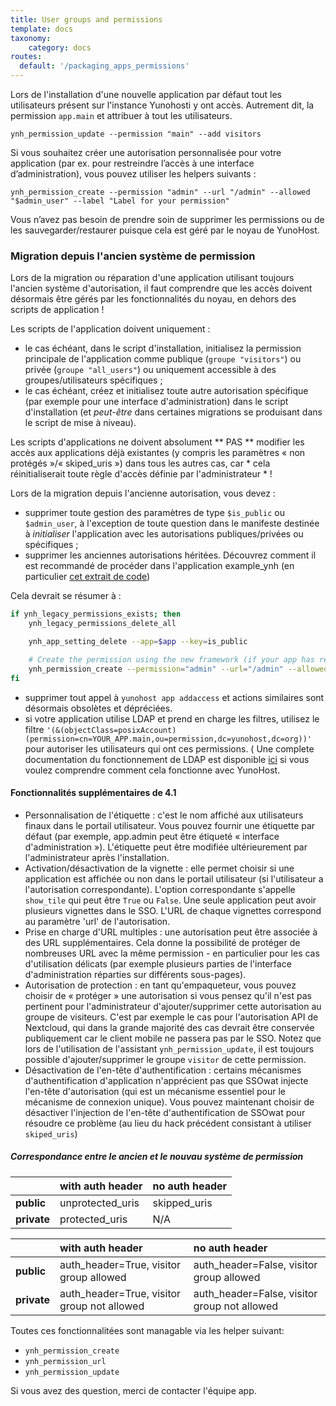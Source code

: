 ```yaml
---
title: User groups and permissions
template: docs
taxonomy:
    category: docs
routes:
  default: '/packaging_apps_permissions'
---
```


Lors de l'installation d'une nouvelle application par défaut tout les utilisateurs présent sur l'instance Yunohosti y ont accès.
Autrement dit, la permission `app.main` et attribuer à tout les utilisateurs.

```shell
ynh_permission_update --permission "main" --add visitors
```

Si vous souhaitez créer une autorisation personnalisée pour votre application (par ex. pour restreindre l’accès à une interface d’administration), vous pouvez utiliser les helpers suivants :

```shell
ynh_permission_create --permission "admin" --url "/admin" --allowed "$admin_user" --label "Label for your permission"
```

Vous n’avez pas besoin de prendre soin de supprimer les permissions ou de les sauvegarder/restaurer puisque cela est géré par le noyau de YunoHost.

### Migration depuis l'ancien système de permission

Lors de la migration ou réparation d'une application utilisant toujours l'ancien système d'autorisation, il faut comprendre que les accès doivent désormais être gérés par les fonctionnalités du noyau, en dehors des scripts de application !

Les scripts de l'application doivent uniquement :
- le cas échéant, dans le script d'installation, initialisez la permission principale de l'application comme publique (`groupe "visitors"`) ou privée (`groupe "all_users"`) ou uniquement accessible à des groupes/utilisateurs spécifiques ;
- le cas échéant, créez et initialisez toute autre autorisation spécifique (par exemple pour une interface d'administration) dans le script d'installation (et *peut-être* dans certaines migrations se produisant dans le script de mise à niveau).

Les scripts d'applications ne doivent absolument ** PAS ** modifier les accès aux applications déjà existantes (y compris les paramètres « non protégés »/« skiped_uris ») dans tous les autres cas, car * cela réinitialiserait toute règle d'accès définie par l'administrateur * !

Lors de la migration depuis l'ancienne autorisation, vous devez :
- supprimer toute gestion des paramètres de type `$is_public` ou `$admin_user`, à l'exception de toute question dans le manifeste destinée à *initialiser* l'application avec les autorisations publiques/privées ou spécifiques ;
- supprimer les anciennes autorisations héritées. Découvrez comment il est recommandé de procéder dans l'application example_ynh (en particulier [cet extrait de code](https://github.com/YunoHost/example_ynh/pull/111/files#diff-57aeb84da86cb7420dfedd8e49bc644fb799d5413d01927a0417bde753e8922f))


Cela devrait se résumer à : 
```bash
if ynh_legacy_permissions_exists; then
	ynh_legacy_permissions_delete_all

	ynh_app_setting_delete --app=$app --key=is_public

	# Create the permission using the new framework (if your app has relevant additional permissions)
	ynh_permission_create --permission="admin" --url="/admin" --allowed=$admin
fi
```
- supprimer tout appel à `yunohost app addaccess` et actions similaires sont désormais obsolètes et dépréciées.
- si votre application utilise LDAP et prend en charge les filtres, utilisez le filtre
`'(&(objectClass=posixAccount)(permission=cn=YOUR_APP.main,ou=permission,dc=yunohost,dc=org))'`
pour autoriser les utilisateurs qui ont ces permissions. ( Une complete documentation du fonctionnement de LDAP est disponible [ici](https://moulinette.readthedocs.io/en/latest/ldap.html) si vous voulez comprendre comment cela fonctionne avec YunoHost.

#### Fonctionnalités supplémentaires de 4.1

- Personnalisation de l'étiquette : c'est le nom affiché aux utilisateurs finaux dans le portail utilisateur. Vous pouvez fournir une étiquette par défaut (par exemple, app.admin peut être étiqueté « interface d'administration »). L'étiquette peut être modifiée ultérieurement par l'administrateur après l'installation.
- Activation/désactivation de la vignette : elle permet choisir si une application est affichée ou non dans le portail utilisateur (si l'utilisateur a l'autorisation correspondante). L'option correspondante s'appelle `show_tile` qui peut être `True` ou `False`. Une seule application peut avoir plusieurs vignettes dans le SSO. L'URL de chaque vignettes correspond au paramètre 'url' de l'autorisation.
- Prise en charge d'URL multiples : une autorisation peut être associée à des URL supplémentaires. Cela donne la possibilité de protéger de nombreuses URL avec la même permission - en particulier pour les cas d'utilisation délicats (par exemple plusieurs parties de l'interface d'administration réparties sur différents sous-pages).
- Autorisation de protection : en tant qu'empaqueteur, vous pouvez choisir de « protéger » une autorisation si vous pensez qu'il n'est pas pertinent
pour l'administrateur d'ajouter/supprimer cette autorisation au groupe de visiteurs. C'est par exemple le cas pour l'autorisation API de Nextcloud, qui dans la grande majorité des cas devrait être conservée publiquement car le client mobile ne passera pas par le SSO. Notez que lors de l'utilisation de l'assistant `ynh_permission_update`, il est toujours possible d'ajouter/supprimer le groupe `visitor` de cette permission.
- Désactivation de l'en-tête d'authentification : certains mécanismes d'authentification d'application n'apprécient pas que SSOwat injecte l'en-tête d'autorisation (qui est un mécanisme essentiel pour le mécanisme de connexion unique). Vous pouvez maintenant choisir de désactiver l'injection de l'en-tête d'authentification de SSOwat pour résoudre ce problème (au lieu du hack précédent consistant à utiliser `skiped_uris`)


##### Correspondance entre le ancien et le nouvau système de permission

|             | with auth header | no auth header |
| :---------- | :--------------- | :------------- |
| **public**  | unprotected_uris | skipped_uris   |
| **private** | protected_uris   | N/A            |


|             | with auth header                            | no auth header                               |
| :---------- | :------------------------------------------ | :------------------------------------------- |
| **public**  | auth_header=True, visitor group allowed     | auth_header=False, visitor group allowed     |
| **private** | auth_header=True, visitor group not allowed | auth_header=False, visitor group not allowed |


Toutes ces fonctionnalitées sont managable via les helper suivant:
- `ynh_permission_create`
- `ynh_permission_url`
- `ynh_permission_update`

Si vous avez des question, merci de contacter l'équipe app.
